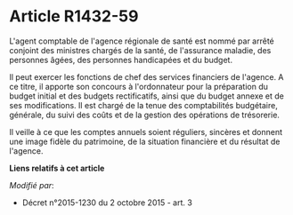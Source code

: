# Article R1432-59

L'agent comptable de l'agence régionale de santé est nommé par arrêté conjoint des ministres chargés de la santé, de
l'assurance maladie, des personnes âgées, des personnes handicapées et du budget. 

Il peut exercer les fonctions de chef des services financiers de l'agence. A ce titre, il apporte son concours à
l'ordonnateur pour la préparation du     budget initial et des budgets rectificatifs, ainsi que du budget annexe et de ses
modifications. Il est chargé de la tenue des comptabilités budgétaire, générale, du suivi des coûts et de la gestion des
opérations de trésorerie. 

Il veille à ce que les comptes annuels soient réguliers, sincères et donnent une image fidèle du patrimoine, de la situation
financière et du résultat de l'agence.

**Liens relatifs à cet article**

_Modifié par_:

  - Décret n°2015-1230 du 2 octobre 2015 - art. 3
